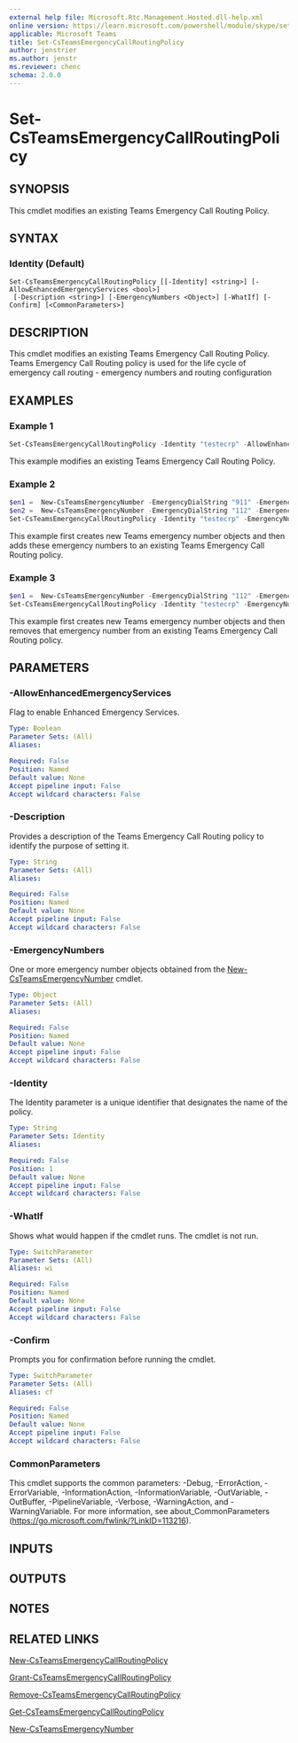 ```yaml
---
external help file: Microsoft.Rtc.Management.Hosted.dll-help.xml
online version: https://learn.microsoft.com/powershell/module/skype/set-csteamsemergencycallroutingpolicy
applicable: Microsoft Teams
title: Set-CsTeamsEmergencyCallRoutingPolicy
author: jenstrier
ms.author: jenstr
ms.reviewer: chenc
schema: 2.0.0
---
```


# Set-CsTeamsEmergencyCallRoutingPolicy

## SYNOPSIS
This cmdlet modifies an existing Teams Emergency Call Routing Policy.

## SYNTAX

### Identity (Default)
```
Set-CsTeamsEmergencyCallRoutingPolicy [[-Identity] <string>] [-AllowEnhancedEmergencyServices <bool>]
 [-Description <string>] [-EmergencyNumbers <Object>] [-WhatIf] [-Confirm] [<CommonParameters>]
```

## DESCRIPTION
This cmdlet modifies an existing Teams Emergency Call Routing Policy. Teams Emergency Call Routing policy is used for the life cycle of emergency call routing - emergency numbers and routing configuration

## EXAMPLES

### Example 1
```powershell
Set-CsTeamsEmergencyCallRoutingPolicy -Identity "testecrp" -AllowEnhancedEmergencyServices:$false -Description "test"
```

This example modifies an existing Teams Emergency Call Routing Policy.

### Example 2
```powershell
$en1 =  New-CsTeamsEmergencyNumber -EmergencyDialString "911" -EmergencyDialMask "933" -OnlinePSTNUsage "USE911"
$en2 =  New-CsTeamsEmergencyNumber -EmergencyDialString "112" -EmergencyDialMask "9112" -OnlinePSTNUsage "DKE911"
Set-CsTeamsEmergencyCallRoutingPolicy -Identity "testecrp" -EmergencyNumbers @{add=$en1,$en2}
```

This example first creates new Teams emergency number objects and then adds these emergency numbers to an existing Teams Emergency Call Routing policy.

### Example 3
```powershell
$en1 =  New-CsTeamsEmergencyNumber -EmergencyDialString "112" -EmergencyDialMask "9112" -OnlinePSTNUsage "DKE911"
Set-CsTeamsEmergencyCallRoutingPolicy -Identity "testecrp" -EmergencyNumbers @{remove=$en1}
```

This example first creates new Teams emergency number objects and then removes that emergency number from an existing Teams Emergency Call Routing policy.

## PARAMETERS

### -AllowEnhancedEmergencyServices
Flag to enable Enhanced Emergency Services.

```yaml
Type: Boolean
Parameter Sets: (All)
Aliases:

Required: False
Position: Named
Default value: None
Accept pipeline input: False
Accept wildcard characters: False
```

### -Description
Provides a description of the Teams Emergency Call Routing policy to identify the purpose of setting it.

```yaml
Type: String
Parameter Sets: (All)
Aliases:

Required: False
Position: Named
Default value: None
Accept pipeline input: False
Accept wildcard characters: False
```

### -EmergencyNumbers
One or more emergency number objects obtained from the [New-CsTeamsEmergencyNumber](new-csteamsemergencynumber.md) cmdlet.

```yaml
Type: Object
Parameter Sets: (All)
Aliases:

Required: False
Position: Named
Default value: None
Accept pipeline input: False
Accept wildcard characters: False
```

### -Identity
The Identity parameter is a unique identifier that designates the name of the policy.

```yaml
Type: String
Parameter Sets: Identity
Aliases:

Required: False
Position: 1
Default value: None
Accept pipeline input: False
Accept wildcard characters: False
```

### -WhatIf
Shows what would happen if the cmdlet runs. The cmdlet is not run.

```yaml
Type: SwitchParameter
Parameter Sets: (All)
Aliases: wi

Required: False
Position: Named
Default value: None
Accept pipeline input: False
Accept wildcard characters: False
```

### -Confirm
Prompts you for confirmation before running the cmdlet.

```yaml
Type: SwitchParameter
Parameter Sets: (All)
Aliases: cf

Required: False
Position: Named
Default value: None
Accept pipeline input: False
Accept wildcard characters: False
```

### CommonParameters
This cmdlet supports the common parameters: -Debug, -ErrorAction, -ErrorVariable, -InformationAction, -InformationVariable, -OutVariable, -OutBuffer, -PipelineVariable, -Verbose, -WarningAction, and -WarningVariable. For more information, see about_CommonParameters (https://go.microsoft.com/fwlink/?LinkID=113216).

## INPUTS

## OUTPUTS

## NOTES

## RELATED LINKS

[New-CsTeamsEmergencyCallRoutingPolicy](New-CsTeamsEmergencyCallRoutingPolicy.md)

[Grant-CsTeamsEmergencyCallRoutingPolicy](Grant-CsTeamsEmergencyCallRoutingPolicy.md)

[Remove-CsTeamsEmergencyCallRoutingPolicy](Remove-CsTeamsEmergencyCallRoutingPolicy.md)

[Get-CsTeamsEmergencyCallRoutingPolicy](Get-CsTeamsEmergencyCallRoutingPolicy.md)

[New-CsTeamsEmergencyNumber](New-CsTeamsEmergencyNumber.md)
